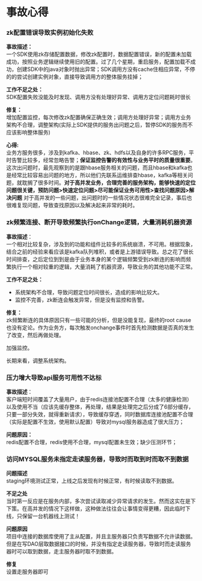 事故心得
====
### zk配置错误导致实例初始化失败

**事故描述：**<br>
一个SDK使用zk存储配置数据，修改zk配置时，数据配置错误，新的配置未加载成功，按照业务逻辑继续使用旧的配置。过了几个星期，重启服务，配置加载不成功，创建SDK中的java对象时抛出异常；SDK调用方没有cache住相应异常，不停的的尝试创建实例对象，直接导致调用方的整体服务挂掉；

**工作不足之处：**<br>
SDK配置失败没能及时发现、调用方没有处理好异常、调用方定位问题耗时很长

**修复：**<br>
增加配置监控，每次修改zk配置确保正确生效；调用方处理好异常；调用方业务架构不合理，调整架构(实际上SDK提供的服务出问题之后，暂停SDK的服务而不应该影响整体服务)

**心得:**<br>
业务方服务很多，涉及到kafka、hbase、zk、hdfs以及自身的许多RPC服务，平时告警比较多，经常忽略告警；**保证监控告警的有效性与业务平时的质量很重要**。 这次出问题时，最先观察到的是跟hbase服务相关的问题，而且hbase和kafka也是经常比较容易出问题的地方，所以他们先联系运维排查hbase，kafka等相关问题，就耽搁了很多时间。**对于高并发业务，合理完善的服务架构，能够快速的定位问题很关键，预防问题>快速定位问题>尽可能保证业务可用性>查找问题原因>解决问题** 对于高并发的一些问题，出问题时的一些情况状态很难完全记录，事后也很难复现问题，导致查找原因以及解决起来非常的耗时。



### zk频繁连接、断开导致频繁执行onChange逻辑，大量消耗机器资源
**事故描述**：<br>
一个相对比较复杂，涉及到的功能和组件比较多的系统崩溃，不可用。根据现象，结合之前的经验来看应该是kafka队列堆积，或者是上游错误导致。总之花了很长时间排查，之后定位到到是由于业务本身的某个逻辑频繁受到zk断连的影响而频繁执行一个相对较重的逻辑，大量消耗了机器资源，导致业务的其他功能不正常。

**工作不足之处：**<br>
- 系统架构不合理，导致问题定位时间很长，造成的影响比较大。
- 监控不完善，zk断连会触发异常，但是没有监控和告警。

**修复：**<br>
zk频繁断连的具体原因只有一些可能的分析，但是没能复现，最终的root cause也没有定论。作为业务方，每次触发onchange事件时首先检测数据是否真的发生了改变，然后再做处理。

加强监控。

长期来看，调整系统架构。

### 压力增大导致api服务可用性不达标
**事故描述**：<br>
客户端短时间覆盖了大量用户，由于redis连接池配置不合理（太多的健康检测）以及使用不当（应该先缓存整体，再处理，结果是处理完之后分成了6部分缓存，只要一部分失效，就得重新请求），导致缓存穿透，同时数据库连接池配置不合理（实际是配置不生效，使用默认配置）导致对mysql服务器造成了很大压力；

**问题原因：**<br>
redis配置不合理，redis使用不合理，mysql配置未生效；缺少压测环节；

### 访问MYSQL服务未指定走读服务器，导致时而取到时而取不到数据

**问题描述**<br>
staging环境测试正常，上线之后发现有时候正常，有时候读取不到数据。

**不足之处**<br>
当时第一反应是在服务内部，多次尝试读取减少异常请求的发生。然而这实在是下下策。在高并发的情况下这样做，这种做法往往会让事情变得更糟，因此临时下线，只保留一台机器线上测试！

**问题原因**<br>
项目中连接的数据库使用了主从配置，并且主服务器只负责写数据不允许读数据。但是在写DAO层取数据接口的时候，并没有指定走读服务器，导致时而走读服务器时可以取到数据，走主服务器时取不到数据。

**修复**<br>
设置走服务器即可
